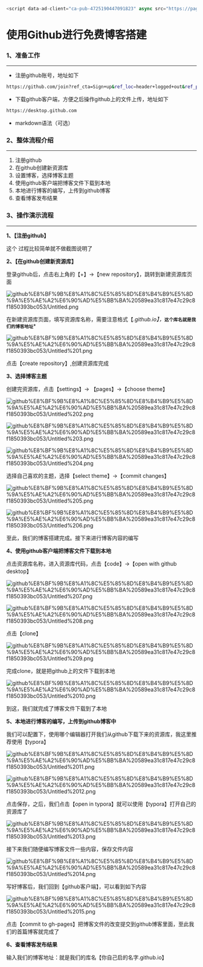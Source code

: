 ```javascript
<script data-ad-client="ca-pub-4725190447091823" async src="https://pagead2.googlesyndication.com/pagead/js/adsbygoogle.js"></script>
```



# 使用Github进行免费博客搭建

### 1、准备工作

---

- 注册github账号，地址如下

```bash
https://github.com/join?ref_cta=Sign+up&ref_loc=header+logged+out&ref_page=%2F&source=header-home
```

- 下载github客户端，方便之后操作github上的文件上传，地址如下

```bash
https://desktop.github.com
```

- markdown语法（可选）

### 2、整体流程介绍

---

1. 注册github
2. 在github创建新资源库
3. 设置博客，选择博客主题
4. 使用github客户端把博客文件下载到本地
5. 本地进行博客的编写，上传到github博客
6. 查看博客发布结果

### 3、操作演示流程

---

**1、【注册github】**

这个 过程比较简单就不做截图说明了

**2、【在github创建新资源库】**

登录github后，点击右上角的【+】→【new repository】，跳转到新建资源库页面

![github%E8%BF%9B%E8%A1%8C%E5%85%8D%E8%B4%B9%E5%8D%9A%E5%AE%A2%E6%90%AD%E5%BB%BA%20589ea31c817e47c29c8f1850393bc053/Untitled.png](github%E8%BF%9B%E8%A1%8C%E5%85%8D%E8%B4%B9%E5%8D%9A%E5%AE%A2%E6%90%AD%E5%BB%BA%20589ea31c817e47c29c8f1850393bc053/Untitled.png)

在新建资源库页面，填写资源库名称，需要注意格式【*.github.io】，***`这个库名就是我们的博客地址`***

![github%E8%BF%9B%E8%A1%8C%E5%85%8D%E8%B4%B9%E5%8D%9A%E5%AE%A2%E6%90%AD%E5%BB%BA%20589ea31c817e47c29c8f1850393bc053/Untitled%201.png](github%E8%BF%9B%E8%A1%8C%E5%85%8D%E8%B4%B9%E5%8D%9A%E5%AE%A2%E6%90%AD%E5%BB%BA%20589ea31c817e47c29c8f1850393bc053/Untitled%201.png)

点击【create repository】,创建资源库完成

**3、选择博客主题**

创建完资源库，点击【settings】→ 【pages】→【choose theme】

![github%E8%BF%9B%E8%A1%8C%E5%85%8D%E8%B4%B9%E5%8D%9A%E5%AE%A2%E6%90%AD%E5%BB%BA%20589ea31c817e47c29c8f1850393bc053/Untitled%202.png](github%E8%BF%9B%E8%A1%8C%E5%85%8D%E8%B4%B9%E5%8D%9A%E5%AE%A2%E6%90%AD%E5%BB%BA%20589ea31c817e47c29c8f1850393bc053/Untitled%202.png)

![github%E8%BF%9B%E8%A1%8C%E5%85%8D%E8%B4%B9%E5%8D%9A%E5%AE%A2%E6%90%AD%E5%BB%BA%20589ea31c817e47c29c8f1850393bc053/Untitled%203.png](github%E8%BF%9B%E8%A1%8C%E5%85%8D%E8%B4%B9%E5%8D%9A%E5%AE%A2%E6%90%AD%E5%BB%BA%20589ea31c817e47c29c8f1850393bc053/Untitled%203.png)

![github%E8%BF%9B%E8%A1%8C%E5%85%8D%E8%B4%B9%E5%8D%9A%E5%AE%A2%E6%90%AD%E5%BB%BA%20589ea31c817e47c29c8f1850393bc053/Untitled%204.png](github%E8%BF%9B%E8%A1%8C%E5%85%8D%E8%B4%B9%E5%8D%9A%E5%AE%A2%E6%90%AD%E5%BB%BA%20589ea31c817e47c29c8f1850393bc053/Untitled%204.png)

选择自己喜欢的主题，选择【select theme】→【commit changes】

![github%E8%BF%9B%E8%A1%8C%E5%85%8D%E8%B4%B9%E5%8D%9A%E5%AE%A2%E6%90%AD%E5%BB%BA%20589ea31c817e47c29c8f1850393bc053/Untitled%205.png](github%E8%BF%9B%E8%A1%8C%E5%85%8D%E8%B4%B9%E5%8D%9A%E5%AE%A2%E6%90%AD%E5%BB%BA%20589ea31c817e47c29c8f1850393bc053/Untitled%205.png)

![github%E8%BF%9B%E8%A1%8C%E5%85%8D%E8%B4%B9%E5%8D%9A%E5%AE%A2%E6%90%AD%E5%BB%BA%20589ea31c817e47c29c8f1850393bc053/Untitled%206.png](github%E8%BF%9B%E8%A1%8C%E5%85%8D%E8%B4%B9%E5%8D%9A%E5%AE%A2%E6%90%AD%E5%BB%BA%20589ea31c817e47c29c8f1850393bc053/Untitled%206.png)

至此，我们的博客搭建完成。接下来进行博客内容的编写

**4、使用github客户端把博客文件下载到本地**

点击资源库名称，进入资源库代码，点击【code】→【open with github desktop】

![github%E8%BF%9B%E8%A1%8C%E5%85%8D%E8%B4%B9%E5%8D%9A%E5%AE%A2%E6%90%AD%E5%BB%BA%20589ea31c817e47c29c8f1850393bc053/Untitled%207.png](github%E8%BF%9B%E8%A1%8C%E5%85%8D%E8%B4%B9%E5%8D%9A%E5%AE%A2%E6%90%AD%E5%BB%BA%20589ea31c817e47c29c8f1850393bc053/Untitled%207.png)

![github%E8%BF%9B%E8%A1%8C%E5%85%8D%E8%B4%B9%E5%8D%9A%E5%AE%A2%E6%90%AD%E5%BB%BA%20589ea31c817e47c29c8f1850393bc053/Untitled%208.png](github%E8%BF%9B%E8%A1%8C%E5%85%8D%E8%B4%B9%E5%8D%9A%E5%AE%A2%E6%90%AD%E5%BB%BA%20589ea31c817e47c29c8f1850393bc053/Untitled%208.png)

点击【clone】

![github%E8%BF%9B%E8%A1%8C%E5%85%8D%E8%B4%B9%E5%8D%9A%E5%AE%A2%E6%90%AD%E5%BB%BA%20589ea31c817e47c29c8f1850393bc053/Untitled%209.png](github%E8%BF%9B%E8%A1%8C%E5%85%8D%E8%B4%B9%E5%8D%9A%E5%AE%A2%E6%90%AD%E5%BB%BA%20589ea31c817e47c29c8f1850393bc053/Untitled%209.png)

完成clone，就是把github上的文件下载到本地

![github%E8%BF%9B%E8%A1%8C%E5%85%8D%E8%B4%B9%E5%8D%9A%E5%AE%A2%E6%90%AD%E5%BB%BA%20589ea31c817e47c29c8f1850393bc053/Untitled%2010.png](github%E8%BF%9B%E8%A1%8C%E5%85%8D%E8%B4%B9%E5%8D%9A%E5%AE%A2%E6%90%AD%E5%BB%BA%20589ea31c817e47c29c8f1850393bc053/Untitled%2010.png)

到这，我们就完成了博客文件下载到了本地

**5、本地进行博客的编写，上传到github博客中**

我们可以配置下，使用哪个编辑器打开我们从github下载下来的资源库，我这里推荐使用【typora】

![github%E8%BF%9B%E8%A1%8C%E5%85%8D%E8%B4%B9%E5%8D%9A%E5%AE%A2%E6%90%AD%E5%BB%BA%20589ea31c817e47c29c8f1850393bc053/Untitled%2011.png](github%E8%BF%9B%E8%A1%8C%E5%85%8D%E8%B4%B9%E5%8D%9A%E5%AE%A2%E6%90%AD%E5%BB%BA%20589ea31c817e47c29c8f1850393bc053/Untitled%2011.png)

![github%E8%BF%9B%E8%A1%8C%E5%85%8D%E8%B4%B9%E5%8D%9A%E5%AE%A2%E6%90%AD%E5%BB%BA%20589ea31c817e47c29c8f1850393bc053/Untitled%2012.png](github%E8%BF%9B%E8%A1%8C%E5%85%8D%E8%B4%B9%E5%8D%9A%E5%AE%A2%E6%90%AD%E5%BB%BA%20589ea31c817e47c29c8f1850393bc053/Untitled%2012.png)

点击保存，之后，我们点击【open in typora】就可以使用【typora】打开自己的资源库了

![github%E8%BF%9B%E8%A1%8C%E5%85%8D%E8%B4%B9%E5%8D%9A%E5%AE%A2%E6%90%AD%E5%BB%BA%20589ea31c817e47c29c8f1850393bc053/Untitled%2013.png](github%E8%BF%9B%E8%A1%8C%E5%85%8D%E8%B4%B9%E5%8D%9A%E5%AE%A2%E6%90%AD%E5%BB%BA%20589ea31c817e47c29c8f1850393bc053/Untitled%2013.png)

接下来我们随便编写博客文件一些内容，保存文件内容

![github%E8%BF%9B%E8%A1%8C%E5%85%8D%E8%B4%B9%E5%8D%9A%E5%AE%A2%E6%90%AD%E5%BB%BA%20589ea31c817e47c29c8f1850393bc053/Untitled%2014.png](github%E8%BF%9B%E8%A1%8C%E5%85%8D%E8%B4%B9%E5%8D%9A%E5%AE%A2%E6%90%AD%E5%BB%BA%20589ea31c817e47c29c8f1850393bc053/Untitled%2014.png)

写好博客后，我们回到【github客户端】，可以看到如下内容

![github%E8%BF%9B%E8%A1%8C%E5%85%8D%E8%B4%B9%E5%8D%9A%E5%AE%A2%E6%90%AD%E5%BB%BA%20589ea31c817e47c29c8f1850393bc053/Untitled%2015.png](github%E8%BF%9B%E8%A1%8C%E5%85%8D%E8%B4%B9%E5%8D%9A%E5%AE%A2%E6%90%AD%E5%BB%BA%20589ea31c817e47c29c8f1850393bc053/Untitled%2015.png)

点击【commit to gh-pages】把博客文件的改变提交到github博客里面，至此我们的首篇博客就完成了

**6、查看博客发布结果**

输入我们的博客地址：就是我们的库名【你自己启的名字.github.io】